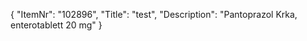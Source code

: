 {
  "ItemNr": "102896",
  "Title": "test",
  "Description": "Pantoprazol Krka, enterotablett 20 mg"
}